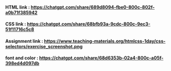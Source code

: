 #### HTML link  : https://chatgpt.com/share/689d8094-fbe0-800c-802f-a0b71f385942
#### CSS link : https://chatgpt.com/share/68bfb93a-9cdc-800c-9ec3-51f11716c5c8

#### Assignment link : https://www.teaching-materials.org/htmlcss-1day/css-selectors/exercise_screenshot.png

#### font and color  :  https://chatgpt.com/share/68d6353b-02a4-800c-a05f-398ed4d097db
